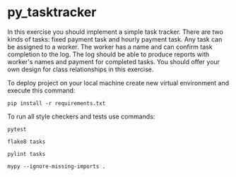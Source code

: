 # py_tasktracker

In this exercise you should implement a simple task tracker. There are two kinds of tasks: fixed payment task and hourly
payment task. Any task can be assigned to a worker. The worker has a name and can confirm task completion to the
log. The log should be able to produce reports with worker's names and payment for completed tasks.
You should offer your own design for class relationships in this exercise.

To deploy project on your local machine create new virtual environment and execute this command:

`pip install -r requirements.txt`

To run all style checkers and tests use commands:

`pytest `

`flake8 tasks`

`pylint tasks`

`mypy --ignore-missing-imports .`
